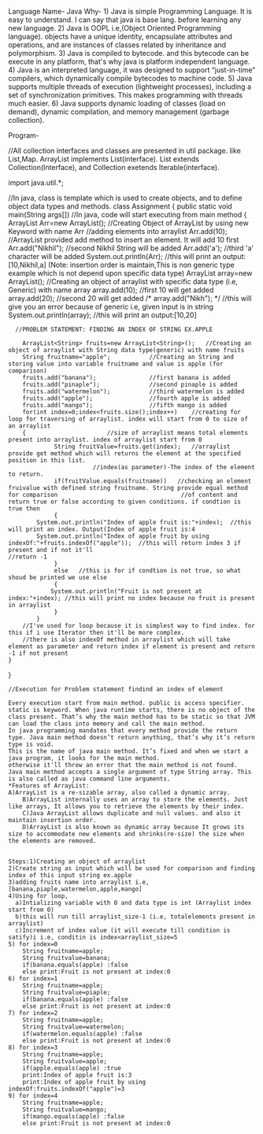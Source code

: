 Language Name- Java
Why- 1) Java is simple Programming Language. It is easy to understand. I can say that java is base lang. before learning any new language.
     2) Java is OOPL i.e,(Object Oriented Programming language). objects have a unique identity, encapsulate attributes and operations, and are instances of classes 		related by inheritance and polymorphism.
     3) Java is compiled to bytecode. and this bytecode can be execute in any platform, that's why java is platform independent language.
     4) Java is an interpreted language, it was designed to support “just-in-time” compilers, which dynamically compile bytecodes to machine code.
     5) Java supports multiple threads of execution (lightweight processes), including a set of synchronization primitives. This makes programming with threads 	much easier. 
     6) Java supports dynamic loading of classes (load on demand), dynamic compilation, and memory management (garbage collection).

Program-

//All collection interfaces and classes are presented in util package. like List,Map. ArrayList implements List(interface). List extends Collection(Interface), and Collection exetends Iterable(interface).

import java.util.*;

//In java, class is template which is used to create objects, and to define object data types and methods. 
class Assignment
{
	public static void main(String args[])  //In java, code will start executing from main method
	{
	  ArrayList Arr=new ArrayList(); //Creating Object of ArrayList by using new Keyword with name Arr
	  //adding elements into arraylist
	  Arr.add(10);                   //ArrayList provided add method to insert an element. It will add 10 first
	  Arr.add("Nikhil");		 //second Nikhil String will be added
	  Arr.add('a');			 //third 'a' character will be added
	  System.out.println(Arr);	//this will print an output: [10,Nikhil,a] (Note: insertion order is maintain,This is non generic type example which is not 						  depend upon specific data type)
	  ArrayList<Integer> array=new ArrayList<Integer>();  //Creating an object of arraylist with specific data type (i.e, Generic) with name array
	  array.add(10);		//first 10 will get added
	  array.add(20);		//second 20 will get added
	 /* array.add("Nikh"); */  	//this will give you an error because of generic i.e, given input is in string
	  System.out.println(array);   	//this will print an output:[10,20]
	  
	  //PROBLEM STATEMENT: FINDING AN INDEX OF STRING EX.APPLE

	  	ArrayList<String> fruits=new ArrayList<String>(); 	//Creating an object of arraylist with String data type(generic) with name fruits
	  	String fruitname="apple";			//Creating an String and storing value into variable fruitname and value is apple (for comparison)
	  	fruits.add("banana");				//first banana is added	
	  	fruits.add("pinaple");				//second pinaple is added
	  	fruits.add("watermelon");			//third watermelon is added
	  	fruits.add("apple");				//fourth apple is added
	  	fruits.add("mango");				//fifth mango is added
	  	for(int index=0;index<fruits.size();index++)	//creating for loop for traversing of arraylist. index will start from 0 to size of an arraylist
	  	{						//size of arraylist means total elements present into arraylist. index of arraylist start from 0
	    	     String fruitValue=fruits.get(index);	//arraylist provide get method which will returns the element at the specified position in this list.
							//index(as parameter)-The index of the element to return.
   	     	     if(fruitValue.equals(fruitname))	//checking an element fruivalue with defined string fruitname. String provide equal method for comparison 									//of content and return true or false according to given conditions. if condtion is true then 
	     	     {
			System.out.println("Index of apple fruit is:"+index);  //this will print an index. Output(Index of apple fruit is:4
			System.out.println("Index of apple fruit by using indexOf:"+fruits.indexOf("apple"));  //this will return index 3 if present and if not it'll 														       //return -1
 	     	     }
	     	     else	//this is for if condtion is not true, so what shoud be printed we use else
	     	     {
 		        System.out.println("Fruit is not present at index:"+index); //this will print no index because no fruit is present in arraylist
	             }
     	  	} 
		//I've used for loop because it is simplest way to find index. for this if i use Iterator then it'll be more complex. 
		//there is also indexOf method in arraylist which will take element as parameter and return index if element is present and return -1 if not present	 
 	}
}

	//Execution for Problem statement findind an index of element

	Every execution start from main method. public is access specifier. 
	static is keyword. When java runtime starts, there is no object of the class present. That’s why the main method has to be static so that JVM can load the class into memory and call the main method. 
	In java programming mandates that every method provide the return type. Java main method doesn’t return anything, that’s why it’s return type is void.
	This is the name of java main method. It’s fixed and when we start a java program, it looks for the main method. 
	otherwise it'll throw an error that the main method is not found.
	Java main method accepts a single argument of type String array. This is also called as java command line arguments.
	*Features of ArrayList:
	A)ArrayList is a re-sizable array, also called a dynamic array.
     	B)ArrayList internally uses an array to store the elements. Just like arrays, It allows you to retrieve the elements by their index.
    	C)Java ArrayList allows duplicate and null values. and also it maintain insertion order.
     	D)ArrayList is also known as dynamic array because It grows its size to accommodate new elements and shrinks(re-size) the size when the elements are removed.
	

	Steps:1)Creating an object of arraylist
	2)Create string as input which will be used for comparison and finding index of this input string ex.apple
	3)adding fruits name into arraylist i.e, [banana,piaple,watermelon,apple,mango]
	4)Using for loop,
	  a)Intializing variable with 0 and data type is int (Arraylist index start from 0)
	  b)this will run till arraylist_size-1 (i.e, totalelements present in arraylist) 
	  c)Increment of index value (it will execute till condition is satify)i i.e, conditin is index<arraylist_size=5
	5) for index=0
		String fruitname=apple;
 		String fruitvalue=banana;
		if(banana.equals(apple) :false
		else print:Fruit is not present at index:0
	6) for index=1
		String fruitname=apple;
 		String fruitvalue=piaple;
		if(banana.equals(apple) :false
		else print:Fruit is not present at index:0
	7) for index=2
		String fruitname=apple;
 		String fruitvalue=watermelon;
		if(watermelon.equals(apple) :false
		else print:Fruit is not present at index:0
	8) for index=3
		String fruitname=apple;
 		String fruitvalue=apple;
		if(apple.equals(apple) :true
		print:Index of apple fruit is:3
		print:Index of apple fruit by using indexOf:fruits.indexOf("apple")=3
	9) for index=4
		String fruitname=apple;
 		String fruitvalue=mango;
		if(mango.equals(apple) :false
		else print:Fruit is not present at index:0
